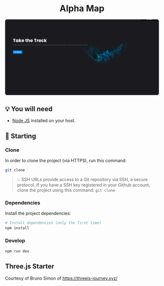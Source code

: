 <div align="center">
  <h1>
    Alpha Map 
  </h1>
</div>

<div align="center">
  <img style="border-radius: 6px;" src="wallpaper.png" alt="Posts feed" title="Posts feed" />

  <!-- > <small>Posts feed on dark mode 🌃</small> -->
</div>

<!-- <div align="center">
  <img style="border-radius: 6px;" src=".github/imgs/dark.jpg" alt="Posts feed (🌙 dark mode)" title="Posts feed (🌙 dark mode)" />

  > <small>Posts feed on dark mode 🌑</small> -->
</div>

## 💡 You will need

- [Node JS](https://nodejs.org) installed on your host.

## 🎉 Starting

### Clone

In order to clone the project (via HTTPS), run this command:

```bash
git clone 
```

> 💡 SSH URLs provide access to a Git repository via SSH, a secure protocol. If you have a SSH key registered in your Github account, clone the project using this command: `git clone`


### Dependencies

Install the project dependencies:

``` bash
# Install dependencies (only the first time)
npm install
```
### Develop

``` bash
npm run dev
```
## Three.js Starter
Courtesy of Bruno Simon of https://threejs-journey.xyz/
